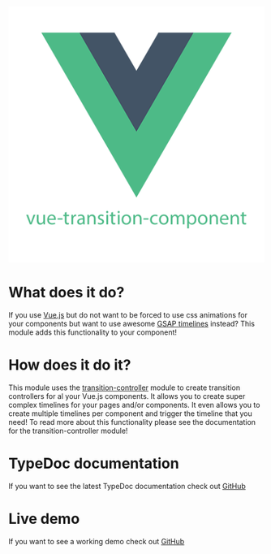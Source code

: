 ![vue-transition-component](image/logo.png)

# What does it do?
If you use [Vue.js](https://vuejs.org/) but do not want to be forced to use css animations for your components but want to use awesome [GSAP timelines](https://greensock.com/) instead? This module adds this functionality to your component!


# How does it do it?
This module uses the [transition-controller](https://github.com/larsvanbraam/transition-controller) module to create transition controllers for al your Vue.js components. It allows you to create super complex timelines for your pages and/or components. It even allows you to create multiple timelines per component and trigger the timeline that you need! To read more about this functionality please see the documentation for the transition-controller module!

# TypeDoc documentation
If you want to see the latest TypeDoc documentation check out [GitHub](https://larsvanbraam.github.io/vue-transition-component/docs/)​

# Live demo
If you want to see a working demo check out [GitHub](https://larsvanbraam.github.io/vue-transition-component/example)
